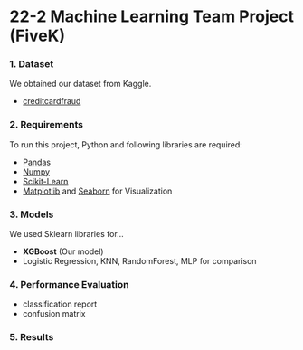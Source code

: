 # 22-2 Machine Learning Team Project (FiveK)


### 1. Dataset
We obtained our dataset from Kaggle.
* [creditcardfraud](https://www.kaggle.com/datasets/mlg-ulb/creditcardfraud)

### 2. Requirements
To run this project, Python and following libraries are required:
* [Pandas](https://pandas.pydata.org/)
* [Numpy](https://numpy.org/)
* [Scikit-Learn](https://scikit-learn.org/stable/)
* [Matplotlib](https://matplotlib.org/) and [Seaborn](https://seaborn.pydata.org/) for Visualization

### 3. Models 
We used Sklearn libraries for...

* **XGBoost** (Our model)
* Logistic Regression, KNN, RandomForest, MLP for comparison

### 4. Performance Evaluation
* classification report
* confusion matrix

### 5. Results
